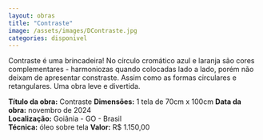 ```yaml
---
layout: obras
title: "Contraste"
image: /assets/images/DContraste.jpg
categories: disponivel
---
```


Contraste é uma brincadeira! No círculo cromático azul e laranja são cores complementares - harmoniozas quando colocadas lado a lado, porém não deixam de apresentar constraste. Assim como as formas circulares e retangulares. Uma obra leve e divertida.

**Título da obra:** Contraste
**Dimensões:** 1 tela de 70cm x 100cm
**Data da obra:** novembro de 2024  
**Localização:** Goiânia - GO - Brasil  
**Técnica:** óleo sobre tela
**Valor:** R$ 1.150,00
